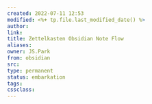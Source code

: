 ```yaml
---
created: 2022-07-11 12:53
modified: <%+ tp.file.last_modified_date() %>
author:
link:
title: Zettelkasten Obsidian Note Flow
aliases: 
owner: JS.Park
from: obsidian
src: 
type: permanent
status: embarkation
tags: 
cssclass: 
---
```







